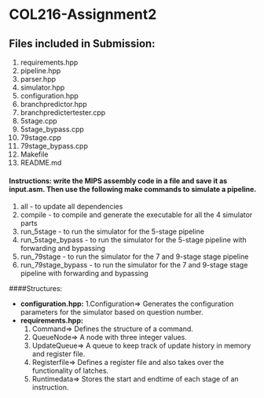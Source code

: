 # COL216-Assignment2

## Files included in Submission:

1. requirements.hpp
2. pipeline.hpp
3. parser.hpp
4. simulator.hpp
5. configuration.hpp
5. branchpredictor.hpp
6. branchpredictertester.cpp
7. 5stage.cpp
8. 5stage_bypass.cpp
9. 79stage.cpp
10. 79stage_bypass.cpp
11. Makefile
12. README.md

#### Instructions: write the MIPS assembly code in a file and save it as input.asm. Then use the following make commands to simulate a pipeline.

1. all - to update all dependencies
2. compile - to compile and generate the executable for all the 4 simulator parts
3. run_5stage - to run the simulator for the 5-stage pipeline
4. run_5stage_bypass - to run the simulator for the 5-stage pipeline with forwarding and bypassing
5. run_79stage - to run the simulator for the 7 and 9-stage stage pipeline
6. run_79stage_bypass - to run the simulator for the 7 and 9-stage stage pipeline with forwarding and bypassing

####Structures:

- **configuration.hpp:**
  1.Configuration=> Generates the configuration parameters for the simulator based on question number.
- **requirements.hpp:**
  1. Command=> Defines the structure of a command.
  2. QueueNode=> A node with three integer values.
  3. UpdateQueue=> A queue to keep track of update history in memory and register file.
  4. Registerfile=> Defines a register file and also takes over the functionality of latches.
  5. Runtimedata=> Stores the start and endtime of each stage of an instruction.
  
  

